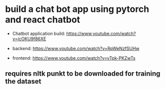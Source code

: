 # build a chat bot app using pytorch and react chatbot

- Chatbot application build: https://www.youtube.com/watch?v=jcOKU9f86XE

- backend: https://www.youtube.com/watch?v=RpWeNzfSUHw
- frontend: https://www.youtube.com/watch?v=vTpk-PKZwTs


## requires nltk punkt to be downloaded for training the dataset
